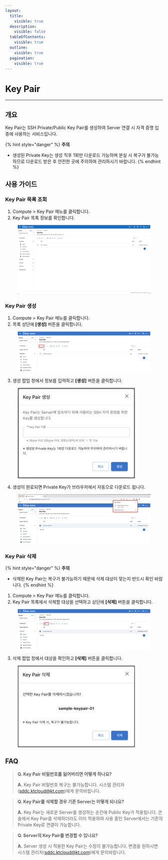```yaml
---
layout:
  title:
    visible: true
  description:
    visible: false
  tableOfContents:
    visible: true
  outline:
    visible: true
  pagination:
    visible: true
---
```


# Key Pair

***

## 개요

Key Pair는 SSH Private/Public Key Pair를 생성하여 Server 연결 시 자격 증명 입증에 사용하는 서비스입니다.

{% hint style="danger" %}
**주의**

* 생성된 Private Key는 생성 직후 1회만 다운로드 가능하며 분실 시 복구가 불가능하므로 다운로드 받은 후 안전한 곳에 주의하여 관리하시기 바랍니다.
{% endhint %}

## 사용 가이드

### **Key Pair 목록 조회**

1. Compute > Key Pair 메뉴를 클릭합니다.
2. Key Pair 목록 정보를 확인합니다.

<figure><img src="../.gitbook/assets/image (605).png" alt=""><figcaption></figcaption></figure>

### **Key Pair 생성**

1. Compute > Key Pair 메뉴를 클릭합니다.
2. 목록 상단에 **\[생성]** 버튼을 클릭합니다.

<figure><img src="../.gitbook/assets/image (388).png" alt=""><figcaption></figcaption></figure>

3. 생성 팝업 창에서 정보를 입력하고 **\[생성]** 버튼을 클릭합니다.

<figure><img src="../.gitbook/assets/image (389).png" alt="" width="375"><figcaption></figcaption></figure>

4. 생성이 완료되면 Private Key가 브라우저에서 자동으로 다운로드 됩니다.

<figure><img src="../.gitbook/assets/image (391).png" alt=""><figcaption></figcaption></figure>

### **Key Pair 삭제**

{% hint style="danger" %}
**주의**

* 삭제된 Key Pair는 복구가 불가능하기 때문에 삭제 대상이 맞는지 반드시 확인 바랍니다.
{% endhint %}

1. Compute > Key Pair 메뉴를 클릭합니다.
2. Key Pair 목록에서 삭제할 대상을 선택하고 상단에 **\[삭제]** 버튼을 클릭합니다.

<figure><img src="../.gitbook/assets/image (392).png" alt=""><figcaption></figcaption></figure>

3. 삭제 팝업 창에서 대상을 확인하고 **\[삭제]** 버튼을 클릭합니다.

<figure><img src="../.gitbook/assets/image (393).png" alt="" width="375"><figcaption></figcaption></figure>

## FAQ

> **Q. Key Pair 비밀번호를 잃어버리면 어떻게 하나요?**
>
> **A.** Key Pair 비밀번호 복구는 불가능합니다. 시스템 관리자(sddc.ktcloud@kt.com)에게 문의바랍니다.

> **Q. Key Pair를 삭제할 경우 기존 Server는 어떻게 되나요?**
>
> **A.** Key Pair는 새로운 Server를 생성하는 순간에 Public Key가 적용됩니다. 콘솔에서 Key Pair를 삭제하더라도 이미 적용하여 사용 중인 Server에서는 기존의 Private Key로 연결이 가능합니다.

> **Q. Server의 Key Pair를 변경할 수 있나요?**
>
> **A.** Server 생성 시 적용한 Key Pair는 수정이 불가능합니다. 변경을 원하시면 시스템 관리자(sddc.ktcloud@kt.com)에게 문의바랍니다.
